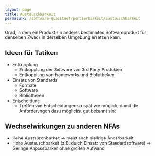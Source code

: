 ```yaml
---
layout: page
title: Austauschbarkeit
permalink: /software-qualitaet/portierbarkeit/austauschbarkeit
---
```


Grad, in dem ein Produkt ein anderes bestimmtes Softwareprodukt für denselben Zweck in derselben Umgebung ersetzen kann.

## Ideen für Tatiken


* Entkopplung
  * Entkopplung der Software von 3rd Party Produkten
  * Entkopplung von Frameworks und Bibliotheken
* Einsatz von Standards
  * Formate
  * Software
  * Bibliotheken
* Entscheidung
  * Treffen von Entscheidungen so spät wie möglich, damit die Anforderungen dazu möglichst gut bekannt sind


## Wechselwirkungen zu anderen NFAs

* Keine Austauschbarkeit -> meist auch niedrige Änderbarkeit
* Hohe Austauschbarkeit (z.B. durch Einsatz von Standardsoftware) -> Geringe Anpassbarkeit ohne großen Aufwand